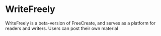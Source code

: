 # WriteFreely

WriteFreely is a beta-version of <a>FreeCreate</a>, and serves as a platform for readers and writers. Users can post their own material
